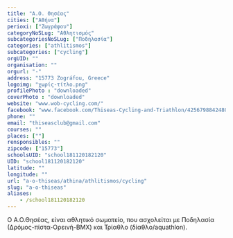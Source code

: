 ```yaml
---
title: "Α.Ο. Θησέας"
cities: ["Αθήνα"]
perioxi: ["Ζωγράφου"]
categoryNoSLug: "Αθλητισμός"
subcategoriesNoSLug: ["Ποδηλασία"]
categories: ["athlitismos"]
subcategories: ["cycling"]
orgUID: ""
organisation: ""
orgurl: "-"
address: "15773 Zográfou, Greece"
logoimg: "χωρίς-τίτλο.png"
profilePhoto : "downloaded"
coverPhoto : "downloaded"
website: "www.wob-cycling.com/"
facebook: "www.facebook.com/Thiseas-Cycling-and-Triathlon/425679884248064"
phone: ""
email: "thiseasclub@gmail.com"
courses: ""
places: [""]
rensponsibles: ""
zipcode: ["15773"]
schoolsUID: "school181120182120"
UID: "school181120182120"
latitude: ""
longitude: ""
url: "a-o-thiseas/athina/athlitismos/cycling"
slug: "a-o-thiseas"
aliases:
    - /school181120182120
---
```



Ο Α.Ο.Θησέας, είναι αθλητικό σωματείο, που ασχολείται με Ποδηλασία (Δρόμος-πίστα-Ορεινή-BMX) και Τρίαθλο (δίαθλο/aquathlon).

